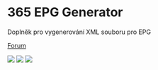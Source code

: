 <h1>365 EPG Generator</h1>

<p>

Doplněk pro vygenerování XML souboru pro EPG

<p>

<a href="https://www.xbmc-kodi.cz/showthread.php?pid=84767#pid84767">Forum</a>

<img src="http://saros.wz.cz/repo/plugin.video.archivsledovanitv/scr1.png" style="max-width:50%;">

<img src="http://saros.wz.cz/repo/plugin.video.archivsledovanitv/scr2.png" style="max-width:50%;">

<img src="http://saros.wz.cz/repo/plugin.video.archivsledovanitv/scr3.png" style="max-width:50%;">

</p>
